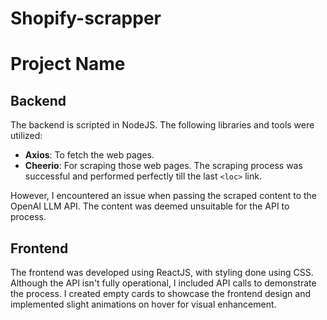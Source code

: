 # Shopify-scrapper
# Project Name

## Backend
The backend is scripted in NodeJS. The following libraries and tools were utilized:

- **Axios**: To fetch the web pages.
- **Cheerio**: For scraping those web pages. The scraping process was successful and performed perfectly till the last `<loc>` link. 

However, I encountered an issue when passing the scraped content to the OpenAI LLM API. The content was deemed unsuitable for the API to process.

## Frontend
The frontend was developed using ReactJS, with styling done using CSS. Although the API isn't fully operational, I included API calls to demonstrate the process. I created empty cards to showcase the frontend design and implemented slight animations on hover for visual enhancement.
